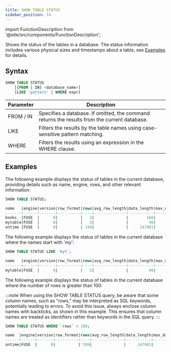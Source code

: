 ```yaml
---
title: SHOW TABLE STATUS
sidebar_position: 14
---
```

import FunctionDescription from '@site/src/components/FunctionDescription';

<FunctionDescription description="Introduced or updated: v1.2.131"/>

Shows the status of the tables in a database. The status information includes various physical sizes and timestamps about a table, see [Examples](#examples) for details.

## Syntax

```sql
SHOW TABLE STATUS
    [{FROM | IN} <database_name>]
    [LIKE 'pattern' | WHERE expr]
```

| Parameter | Description                                                                                                                 |
|-----------|-----------------------------------------------------------------------------------------------------------------------------|
| FROM / IN | Specifies a database. If omitted, the command returns the results from the current database.                                |
| LIKE      | Filters the results by the table names using case-sensitive pattern matching.                                                              |
| WHERE     | Filters the results using an expression in the WHERE clause.                                                                |

## Examples

The following example displays the status of tables in the current database, providing details such as name, engine, rows, and other relevant information:

```sql
SHOW TABLE STATUS;

name   |engine|version|row_format|rows|avg_row_length|data_length|max_data_length|index_length|data_free|auto_increment|create_time                  |update_time|check_time|collation|checksum|comment|cluster_by|
-------+------+-------+----------+----+--------------+-----------+---------------+------------+---------+--------------+-----------------------------+-----------+----------+---------+--------+-------+----------+
books  |FUSE  |      0|          |   2|              |        160|               |         713|         |              |2023-09-25 06:40:47.237 +0000|           |          |         |        |       |          |
mytable|FUSE  |      0|          |   5|              |         40|               |        1665|         |              |2023-08-28 07:53:05.455 +0000|           |          |         |        |       |((a + 1)) |
ontime |FUSE  |      0|          | 199|              |     147981|               |       22961|         |              |2023-09-19 07:04:06.414 +0000|           |          |         |        |       |          |
```

The following example displays the status of tables in the current database where the names start with 'my':

```sql
SHOW TABLE STATUS LIKE 'my%';

name   |engine|version|row_format|rows|avg_row_length|data_length|max_data_length|index_length|data_free|auto_increment|create_time                  |update_time|check_time|collation|checksum|comment|cluster_by|
-------+------+-------+----------+----+--------------+-----------+---------------+------------+---------+--------------+-----------------------------+-----------+----------+---------+--------+-------+----------+
mytable|FUSE  |      0|          |   5|              |         40|               |        1665|         |              |2023-08-28 07:53:05.455 +0000|           |          |         |        |       |((a + 1)) |
```

The following example displays the status of tables in the current database where the number of rows is greater than 100:

:::note
When using the SHOW TABLE STATUS query, be aware that some column names, such as "rows," may be interpreted as SQL keywords, potentially leading to errors. To avoid this issue, always enclose column names with backticks, as shown in this example. This ensures that column names are treated as identifiers rather than keywords in the SQL query.
:::

```sql
SHOW TABLE STATUS WHERE `rows` > 100;

name  |engine|version|row_format|rows|avg_row_length|data_length|max_data_length|index_length|data_free|auto_increment|create_time                  |update_time|check_time|collation|checksum|comment|cluster_by|
------+------+-------+----------+----+--------------+-----------+---------------+------------+---------+--------------+-----------------------------+-----------+----------+---------+--------+-------+----------+
ontime|FUSE  |      0|          | 199|              |     147981|               |       22961|         |              |2023-09-19 07:04:06.414 +0000|           |          |         |        |       |          |
```